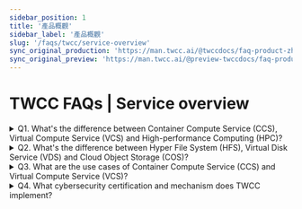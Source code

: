 ```yaml
---
sidebar_position: 1
title: '產品概觀'
sidebar_label: '產品概觀'
slug: '/faqs/twcc/service-overview'
sync_original_production: 'https://man.twcc.ai/@twccdocs/faq-product-zh' 
sync_original_preview: 'https://man.twcc.ai/@preview-twccdocs/faq-product-zh'
---
```


# TWCC FAQs | Service overview

<details>

<summary> Q1. What's the difference between Container Compute Service (CCS), Virtual Compute Service (VCS) and High-performance Computing (HPC)?</summary>

The functions and features, resource specifications, and storage space of the three services:

| <p align="left" style={{width:60+'pt'}}>Service</p> |  <p align="left" style={{width:120+'pt'}}>Container Compute Service (CCS)</p>| <p align="left" style={{width:120+'pt'}}>Virtual Compute Service (VCS)</p>| <p align="left" style={{width:120+'pt'}}>High-performance Computing (HPC)</p>|
| -------- | -------- | -------- | -------- |
| Function and Feature | ● AI model training and inference<br/>● Adjust parameters at any time, making development easier<br/>● Fixed resource options | ● Similar to general virtual machines, suitable for setting up servers<br/>● Adjustable network and security settings<br/>● Fixed resource options | ● Multi-node parallel computing<br/>● Command-line interface<br/>● Flexible selection of the number of GPUs          |
| Resource specification   | ● Up to 8 GPUs can be used<br/>● Resource ratio of GPU:CPU:RAM(GB) is 1:4:90              | ● provide vCPUs, Up to 48 cores can be used                                                                   | ● Flexible selection of the number of GPUs|
| Storage space   | ● Hyper File System (HFS)<sup> [1][2] </sup>        | ● System disk (100 GB per disk)<br/>● Additional data disks of Virtual Disk Service (VDS). You can set the size for the disks.                                                              | ● Hyper File System (HFS)<sup> [1][2] </sup>          |


- <sup>[1]</sup> Sign up an account to get 200 GB of HFS(/home and /work 100 GB each), you can purchase more space according to your needs
- <sup>[2]</sup> Starting from September 1, 2021, free use of the temporary working directory area (/work) within 1500 GB per account under National Science and Technology Council Project(Former Ministry of Science and Technology). If you need to increase your quota, please go to the <ins><a href = "https://man.twcc.ai/@twsdocs/howto-service-access-service-zh">Member Center</a></ins> to adjust.

</details>


<details>

<summary> Q2. What's the difference between Hyper File System (HFS), Virtual Disk Service (VDS) and Cloud Object Storage (COS)?</summary>

The comparison of the matching compute services, price and data transfer of these three services:

| <div style={{width:120+'px'}} align="left">Service</div> | <div style={{width:150+'px'}} align="left">Hyper File System (HFS)</div> | <div style={{width:180+'px'}} align="left">Virtual Disk Service (VDS)</div>     | <div style={{width:200+'px'}} align="left">Cloud Object Storage (COS)</div> |<div style={{width:220+'px'}} align="left">Cloud File Service (CFS)</div>|
| -------- | -------- | -------- | -------- | -------- |
| Matching compute services | ● Container Compute Service (CCS)<br/>● High-performance Computing (HPC)<br/> | ● Virtual Compute Service (VCS)<br/> | ● Transfer data between CCS and VCS using the TWCC CLI       | ● Provide TWCC services to access data for AI/ML pipelines, data analytics, etc. |
| Price ranking high to low (1->4) | 1 | 2 | 3 | Hot Storage Price:3<br/> Cold Storage Price:4<br/> |
|Data transfer | ● Upload and download the files using SFTP<br/> ● Transfer data from disks to COS using the TWCC CLI | ● Transfer data from disks to COS using the TWCC CLI <br/> ● Connect VCS using SSH. Initialize the virtual disks then upload and download the files using SFTP| ● Upload and download the files using a third-party software | ● Upload and download the files using a third-party software<br/> ● SFTP support for uploading and downloading files<br/> ● Share files to project members via permission settings for data collaboration<br/> ● Version control and search of files<br/> ● Place the file side in cold or hot storage depending on usage  |

</details>

<details>

<summary> Q3. What are the use cases of Container Compute Service (CCS) and Virtual Compute Service (VCS)?</summary>

- Container Compute Service (CCS) is well suited for large-scale, data-intensive high load operation, e.g., AI model training
- Virtual Compute Service (VCS) is well suited for low load operation, e.g., Website building and AI inference

</details>

<details>

<summary> Q4. What cybersecurity certification and mechanism does TWCC implement? </summary>

Please refer to [<ins>this document</ins>](https://man.twcc.ai/@twccdocs/doc-vcs-main-zh/https%3A%2F%2Fman.twcc.ai%2F%40twccdocs%2Fsecurity-overview-zh) about cybersecurity certification and mechanism of TWCC.

</details>